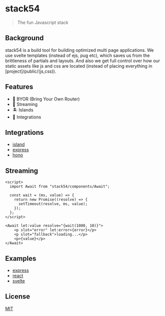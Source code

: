# stack54

> The fun Javascript stack

## Background

stack54 is a build tool for building optimized multi page applications. We use svelte templates (instead of ejs, pug etc), which saves us from the brittleness of partials and layouts. And also we get full control over how our static assets like js and css are located (instead of placing everything in [project]/public/(js,css)).

## Features

- 🔌 BYOR (Bring Your Own Router)
- 📡 Streaming
- 🏝 Islands
- 🔗 Integrations

## Integrations

- [island](/integrations/island)
- [express](/integrations/express)
- [hono](/integrations/hono)

## Streaming

```svelte
<script>
  import Await from "stack54/components/Await";

  const wait = (ms, value) => {
    return new Promise((resolve) => {
      setTimeout(resolve, ms, value);
    });
  };
</script>

<Await let:value resolve="{wait(1000, 10)}">
    <p slot="error" let:error>{error}</p>
    <p slot="fallback">loading...</p>
    <p>{value}</p>
</Await>
```

## Examples

- [express](/examples/with-express)
- [react](/examples/with-react)
- [svelte](/examples/with-svelte)

## License

[MIT](https://github.com/joshamaju/stack54/blob/main/LICENSE)
